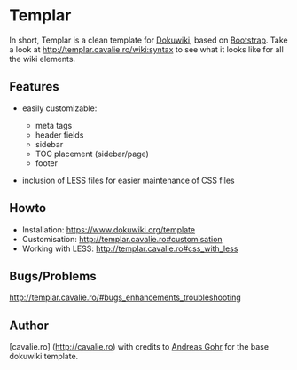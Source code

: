 Templar
======

In short, Templar is a clean template for [Dokuwiki](http://dokuwiki.org), based on [Bootstrap](http://http://twitter.github.com/bootstrap). Take a look at http://templar.cavalie.ro/wiki:syntax to see what it looks like for all the wiki elements. 

Features
--------
* easily customizable:
	* meta tags
	* header fields
	* sidebar
	* TOC placement (sidebar/page)
	* footer

* inclusion of LESS files for easier maintenance of CSS files

Howto
-----

* Installation: https://www.dokuwiki.org/template
* Customisation: http://templar.cavalie.ro#customisation
* Working with LESS: http://templar.cavalie.ro#css_with_less

Bugs/Problems
----
http://templar.cavalie.ro/#bugs_enhancements_troubleshooting

Author
-----
[cavalie.ro] (http://cavalie.ro) with credits to [Andreas Gohr](http://dokuwiki.org) for the base dokuwiki template.


